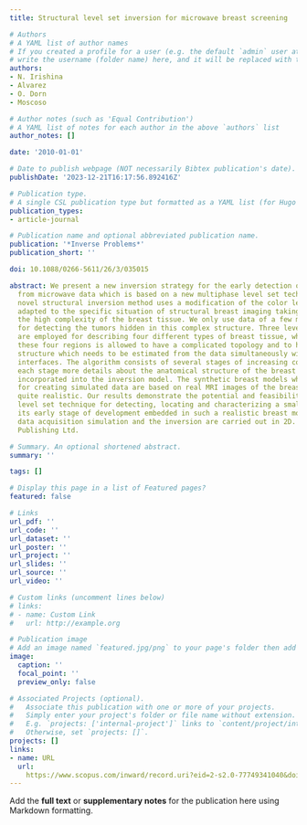 ```yaml
---
title: Structural level set inversion for microwave breast screening

# Authors
# A YAML list of author names
# If you created a profile for a user (e.g. the default `admin` user at `content/authors/admin/`), 
# write the username (folder name) here, and it will be replaced with their full name and linked to their profile.
authors:
- N. Irishina
- Alvarez
- O. Dorn
- Moscoso

# Author notes (such as 'Equal Contribution')
# A YAML list of notes for each author in the above `authors` list
author_notes: []

date: '2010-01-01'

# Date to publish webpage (NOT necessarily Bibtex publication's date).
publishDate: '2023-12-21T16:17:56.892416Z'

# Publication type.
# A single CSL publication type but formatted as a YAML list (for Hugo requirements).
publication_types:
- article-journal

# Publication name and optional abbreviated publication name.
publication: '*Inverse Problems*'
publication_short: ''

doi: 10.1088/0266-5611/26/3/035015

abstract: We present a new inversion strategy for the early detection of breast cancer
  from microwave data which is based on a new multiphase level set technique. This
  novel structural inversion method uses a modification of the color level set technique
  adapted to the specific situation of structural breast imaging taking into account
  the high complexity of the breast tissue. We only use data of a few microwave frequencies
  for detecting the tumors hidden in this complex structure. Three level set functions
  are employed for describing four different types of breast tissue, where each of
  these four regions is allowed to have a complicated topology and to have an interior
  structure which needs to be estimated from the data simultaneously with the region
  interfaces. The algorithm consists of several stages of increasing complexity. In
  each stage more details about the anatomical structure of the breast interior is
  incorporated into the inversion model. The synthetic breast models which are used
  for creating simulated data are based on real MRI images of the breast and are therefore
  quite realistic. Our results demonstrate the potential and feasibility of the proposed
  level set technique for detecting, locating and characterizing a small tumor in
  its early stage of development embedded in such a realistic breast model. Both the
  data acquisition simulation and the inversion are carried out in 2D. © 2010 IOP
  Publishing Ltd.

# Summary. An optional shortened abstract.
summary: ''

tags: []

# Display this page in a list of Featured pages?
featured: false

# Links
url_pdf: ''
url_code: ''
url_dataset: ''
url_poster: ''
url_project: ''
url_slides: ''
url_source: ''
url_video: ''

# Custom links (uncomment lines below)
# links:
# - name: Custom Link
#   url: http://example.org

# Publication image
# Add an image named `featured.jpg/png` to your page's folder then add a caption below.
image:
  caption: ''
  focal_point: ''
  preview_only: false

# Associated Projects (optional).
#   Associate this publication with one or more of your projects.
#   Simply enter your project's folder or file name without extension.
#   E.g. `projects: ['internal-project']` links to `content/project/internal-project/index.md`.
#   Otherwise, set `projects: []`.
projects: []
links:
- name: URL
  url: 
    https://www.scopus.com/inward/record.uri?eid=2-s2.0-77749341040&doi=10.1088%2f0266-5611%2f26%2f3%2f035015&partnerID=40&md5=dae9f0b33f0702d1c74883c0b939b15a
---
```


Add the **full text** or **supplementary notes** for the publication here using Markdown formatting.
